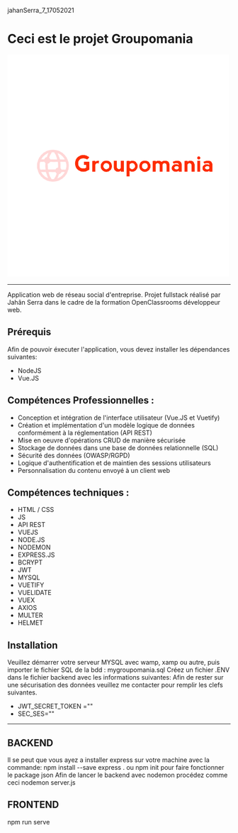 jahanSerra_7_17052021
# Ceci est le projet Groupomania
![Groupomania](https://github.com/sjdeveloppement/jahanSerra_7_17052021/blob/main/frontend/src/assets/icon-left-font-nobg.png)

----------------------------------------------------

Application web de réseau social d'entreprise.
Projet fullstack réalisé par Jahân Serra dans le cadre de la formation OpenClassrooms développeur web.

## Prérequis
Afin de pouvoir éxecuter l'application, vous devez installer les dépendances suivantes:
* NodeJS
* Vue.JS

## Compétences Professionnelles :
- Conception et intégration de l'interface utilisateur (Vue.JS et Vuetify)
- Création et implémentation d'un modèle logique de données conformément à la réglementation (API REST)
- Mise en oeuvre d'opérations CRUD de manière sécurisée
- Stockage de données dans une base de données relationnelle (SQL)
- Sécurité des données (OWASP/RGPD)
- Logique d'authentification et de maintien des sessions utilisateurs
- Personnalisation du contenu envoyé à un client web

## Compétences techniques :
- HTML / CSS
- JS
- API REST
- VUEJS
- NODE.JS
- NODEMON
- EXPRESS.JS
- BCRYPT
- JWT
- MYSQL
- VUETIFY
- VUELIDATE
- VUEX
- AXIOS
- MULTER
- HELMET

## Installation
Veuillez démarrer votre serveur MYSQL avec wamp, xamp ou autre, puis importer le fichier SQL de la bdd : mygroupomania.sql
Créez un fichier .ENV dans le fichier backend avec les informations suivantes:
Afin de rester sur une sécurisation des données veuillez me contacter pour remplir les clefs suivantes. 
- JWT_SECRET_TOKEN ="" 
- SEC_SES=""


----------------------------------------------------------------------------------------------------------------------------

## BACKEND 
Il se peut que vous ayez a installer express sur votre machine avec la commande:  npm install --save express .
ou npm init pour faire fonctionner le package json
Afin de lancer le backend avec nodemon 
procédez comme ceci nodemon server.js

## FRONTEND
npm run serve


